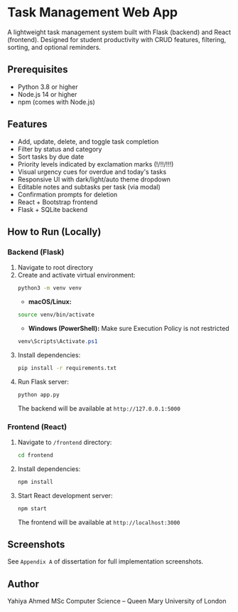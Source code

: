 # Task Management Web App

A lightweight task management system built with Flask (backend) and React (frontend).
Designed for student productivity with CRUD features, filtering, sorting, and optional reminders.

## Prerequisites
- Python 3.8 or higher
- Node.js 14 or higher
- npm (comes with Node.js)

## Features
- Add, update, delete, and toggle task completion
- Filter by status and category
- Sort tasks by due date
- Priority levels indicated by exclamation marks (!/!!/!!!)
- Visual urgency cues for overdue and today's tasks
- Responsive UI with dark/light/auto theme dropdown
- Editable notes and subtasks per task (via modal)
- Confirmation prompts for deletion
- React + Bootstrap frontend
- Flask + SQLite backend

## How to Run (Locally)
### Backend (Flask)
1. Navigate to root directory
2. Create and activate virtual environment:  
   ```bash
   python3 -m venv venv
   ```
   - **macOS/Linux:**  
   ```bash
   source venv/bin/activate
   ```
   - **Windows (PowerShell):**
   Make sure Execution Policy is not restricted
   ```powershell
   venv\Scripts\Activate.ps1
   ```
3. Install dependencies:  
   ```bash
   pip install -r requirements.txt
   ```
4. Run Flask server:  
   ```bash
   python app.py
   ```
   The backend will be available at `http://127.0.0.1:5000`

### Frontend (React)
1. Navigate to `/frontend` directory:
   ```bash
   cd frontend
   ```
2. Install dependencies:  
   ```bash
   npm install
   ```
3. Start React development server:  
   ```bash
   npm start
   ```
   The frontend will be available at `http://localhost:3000`  

## Screenshots
See `Appendix A` of dissertation for full implementation screenshots.

## Author
Yahiya Ahmed
MSc Computer Science – Queen Mary University of London
